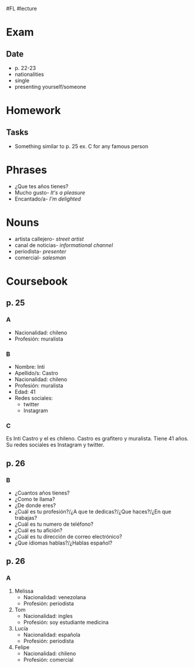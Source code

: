 #FL #lecture 

# Exam
## Date
- p. 22-23
- nationalities
- single
- presenting yourself/someone

# Homework
## Tasks
- Something similar to p. 25 ex. C for any famous person

# Phrases
- ¿Que tes años tienes?
- Mucho gusto- *It's a pleasure*
- Encantado/a- *I'm delighted*

# Nouns
- artista callejero- *street artist*
- canal de noticias- *informational channel*
- periodista- *presenter*
- comercial- *salesman*

# Coursebook
## p. 25
### A
- Nacionalidad: chileno
- Profesión: muralista

### B
- Nombre: Inti
- Apellido/s: Castro
- Nacionalidad: chileno
- Profesión: muralista
- Edad: 41
- Redes sociales:
	- twitter
	- Instagram

### C
Es Inti Castro y el es chileno. Castro es grafitero y muralista. 
Tiene 41 años. Su redes sociales es Instagram y twitter.

## p. 26
### B
- ¿Cuantos años tienes?
- ¿Como te llama?
- ¿De donde eres?
- ¿Cuál es tu profesión?/¿A que te dedicas?/¿Que haces?/¿En que trabajas?
- ¿Cuál es tu numero de teléfono?
- ¿Cuál es tu afición?
- ¿Cuál es tu dirección de correo electrónico? 
- ¿Que idiomas hablas?/¿Hablas español?

## p. 26
### A
1. Melissa
	- Nacionalidad: venezolana
	- Profesión: periodista
2. Tom
	- Nacionalidad: ingles
	- Profesión: soy estudiante medicina
3. Lucía
	- Nacionalidad: española
	- Profesión: periodista
4. Felipe
	- Nacionalidad: chileno
	- Profesión: comercial